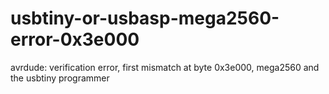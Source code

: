 # usbtiny-or-usbasp-mega2560-error-0x3e000
avrdude: verification error, first mismatch at byte 0x3e000, mega2560 and the usbtiny programmer
